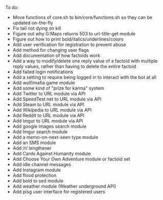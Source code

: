 To do:
* Move functions of core.sh to bin/core/functions.sh so they can be updated on-the-fly
* Fix tail not dying on kill
* Figure out why G:Maps returns 503 to url-title-get module
* Figure out how to print bold/italics/underlines/colors
* Add user verification for registration to prevent abuse
* Add method for changing user flags
* Add documentation of how factoids work
* Add a way to modify/delete one reply value of a factoid with multiple reply values, rather than having to delete the entire factoid
* Add failed login notifications
* Add a setting to require being logged in to interact with the bot at all
* Add wolf/mafia game module
* Add some kind of "prize for karma" system
* Add Twitter to URL module via API
* Add SpeedTest.net to URL module via API
* Add Steam to URL module via API
* Add Wikipedia to URL module via API
* Add Reddit to URL module via API
* Add Imgur to URL module via API
* Add google images search module
* Add Imgur search module
* Add a memo-on-next-seen type module
* Add an SMS module
* Add /r/ lengthener
* Add Cards Against Humanity module
* Add Choose Your Own Adventure module or factoid set
* Add idle channel messages
* Add Instagram module
* Add flood protection
* Add bold to sed module
* Add weather module (Weather underground API)
* Add pisg user interface for registered users
